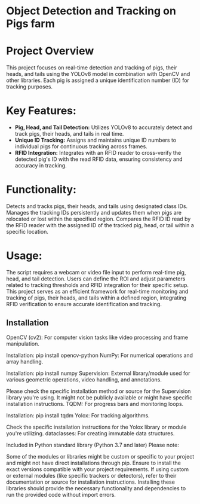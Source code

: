 # Object Detection and Tracking on Pigs farm

# Project Overview
This project focuses on real-time detection and tracking of pigs, their heads, and tails using the YOLOv8 model in combination with OpenCV and other libraries. Each pig is assigned a unique identification number (ID) for tracking purposes.

# Key Features:
- **Pig, Head, and Tail Detection:** Utilizes YOLOv8 to accurately detect and track pigs, their heads, and tails in real time.
- **Unique ID Tracking:** Assigns and maintains unique ID numbers to individual pigs for continuous tracking across frames.
- **RFID Integration:** Integrates with an RFID reader to cross-verify the detected pig's ID with the read RFID data, ensuring consistency and accuracy in tracking.

# Functionality:
Detects and tracks pigs, their heads, and tails using designated class IDs.
Manages the tracking IDs persistently and updates them when pigs are relocated or lost within the specified region.
Compares the RFID ID read by the RFID reader with the assigned ID of the tracked pig, head, or tail within a specific location.
# Usage:
The script requires a webcam or video file input to perform real-time pig, head, and tail detection.
Users can define the ROI and adjust parameters related to tracking thresholds and RFID integration for their specific setup.
This project serves as an efficient framework for real-time monitoring and tracking of pigs, their heads, and tails within a defined region, integrating RFID verification to ensure accurate identification and tracking.



## Installation

OpenCV (cv2): For computer vision tasks like video processing and frame manipulation.

Installation: pip install opencv-python
NumPy: For numerical operations and array handling.

Installation: pip install numpy
Supervision: External library/module used for various geometric operations, video handling, and annotations.

Please check the specific installation method or source for the Supervision library you're using. It might not be publicly available or might have specific installation instructions.
TQDM: For progress bars and monitoring loops.

Installation: pip install tqdm
Yolox: For tracking algorithms.

Check the specific installation instructions for the Yolox library or module you're utilizing.
dataclasses: For creating immutable data structures.

Included in Python standard library (Python 3.7 and later)
Please note:

Some of the modules or libraries might be custom or specific to your project and might not have direct installations through pip.
Ensure to install the exact versions compatible with your project requirements.
If using custom or external modules (like specific trackers or detectors), refer to their documentation or source for installation instructions.
Installing these libraries should provide the necessary functionality and dependencies to run the provided code without import errors.

